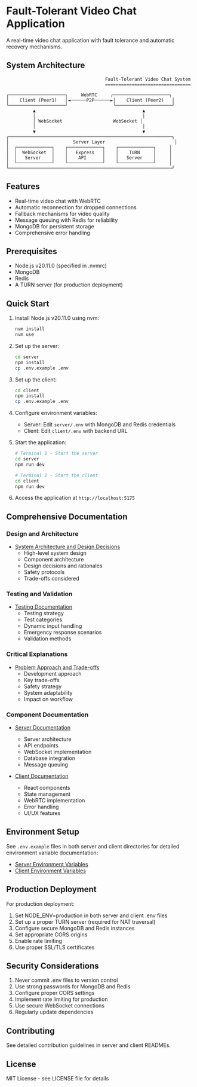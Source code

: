 # Fault-Tolerant Video Chat Application

A real-time video chat application with fault tolerance and automatic recovery mechanisms.

## System Architecture

```
                                     Fault-Tolerant Video Chat System
                                     ================================

┌─────────────────────┐     WebRTC     ┌─────────────────────┐
│    Client (Peer1)   │◄──────P2P──────►│    Client (Peer2)   │
└─────────────────────┘                 └─────────────────────┘
          ▲                                        ▲
          │                                        │
          │ WebSocket                   WebSocket │
          │                                        │
          ▼                                        ▼
┌─────────────────────────────────────────────────────────────┐
│                        Server Layer                          │
│  ┌─────────────┐    ┌─────────────┐    ┌─────────────┐     │
│  │  WebSocket  │    │   Express   │    │    TURN     │     │
│  │   Server    │    │    API      │    │   Server    │     │
│  └─────────────┘    └─────────────┘    └─────────────┘     │
└─────────────────────────────────────────────────────────────┘
```

## Features

- Real-time video chat with WebRTC
- Automatic reconnection for dropped connections
- Fallback mechanisms for video quality
- Message queuing with Redis for reliability
- MongoDB for persistent storage
- Comprehensive error handling

## Prerequisites

- Node.js v20.11.0 (specified in .nvmrc)
- MongoDB
- Redis
- A TURN server (for production deployment)

## Quick Start

1. Install Node.js v20.11.0 using nvm:
   ```bash
   nvm install
   nvm use
   ```

2. Set up the server:
   ```bash
   cd server
   npm install
   cp .env.example .env
   ```

3. Set up the client:
   ```bash
   cd client
   npm install
   cp .env.example .env
   ```

4. Configure environment variables:
   - Server: Edit `server/.env` with MongoDB and Redis credentials
   - Client: Edit `client/.env` with backend URL

5. Start the application:
   ```bash
   # Terminal 1 - Start the server
   cd server
   npm run dev

   # Terminal 2 - Start the client
   cd client
   npm run dev
   ```

6. Access the application at `http://localhost:5175`

## Comprehensive Documentation

### Design and Architecture
- [System Architecture and Design Decisions](docs/ARCHITECTURE.md)
  - High-level system design
  - Component architecture
  - Design decisions and rationales
  - Safety protocols
  - Trade-offs considered

### Testing and Validation
- [Testing Documentation](docs/TESTING.md)
  - Testing strategy
  - Test categories
  - Dynamic input handling
  - Emergency response scenarios
  - Validation methods

### Critical Explanations
- [Problem Approach and Trade-offs](docs/CRITICAL_EXPLANATIONS.md)
  - Development approach
  - Key trade-offs
  - Safety strategy
  - System adaptability
  - Impact on workflow

### Component Documentation
- [Server Documentation](server/README.md)
  - Server architecture
  - API endpoints
  - WebSocket implementation
  - Database integration
  - Message queuing

- [Client Documentation](client/README.md)
  - React components
  - State management
  - WebRTC implementation
  - Error handling
  - UI/UX features

## Environment Setup

See `.env.example` files in both server and client directories for detailed environment variable documentation:
- [Server Environment Variables](server/.env.example)
- [Client Environment Variables](client/.env.example)

## Production Deployment

For production deployment:

1. Set NODE_ENV=production in both server and client .env files
2. Set up a proper TURN server (required for NAT traversal)
3. Configure secure MongoDB and Redis instances
4. Set appropriate CORS origins
5. Enable rate limiting
6. Use proper SSL/TLS certificates

## Security Considerations

1. Never commit .env files to version control
2. Use strong passwords for MongoDB and Redis
3. Configure proper CORS settings
4. Implement rate limiting for production
5. Use secure WebSocket connections
6. Regularly update dependencies

## Contributing

See detailed contribution guidelines in server and client READMEs.

## License

MIT License - see LICENSE file for details